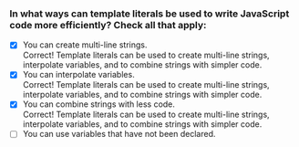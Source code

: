 ### In what ways can template literals be used to write JavaScript code more efficiently? Check all that apply:

- [x] You can create multi-line strings. <br>
      Correct! Template literals can be used to create multi-line strings, interpolate variables, and to combine strings with simpler code.
- [x] You can interpolate variables. <br>
      Correct! Template literals can be used to create multi-line strings, interpolate variables, and to combine strings with simpler code.
- [x] You can combine strings with less code. <br>
      Correct! Template literals can be used to create multi-line strings, interpolate variables, and to combine strings with simpler code.
- [ ] You can use variables that have not been declared.

